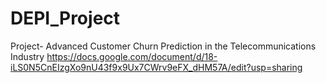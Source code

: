 # DEPI_Project
Project- Advanced Customer Churn Prediction in the Telecommunications Industry
https://docs.google.com/document/d/18-iLS0N5CnEIzgXo9nU43f9x9Ux7CWrv9eFX_dHM57A/edit?usp=sharing
